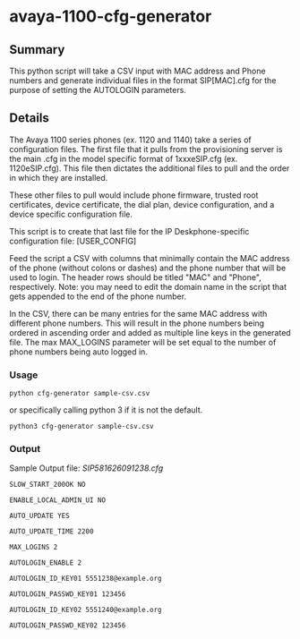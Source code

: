 # avaya-1100-cfg-generator

## Summary
This python script will take a CSV input with MAC address and Phone numbers and generate individual files in the format SIP[MAC].cfg for the purpose of setting the AUTOLOGIN parameters.

## Details
The Avaya 1100 series phones (ex. 1120 and 1140) take a series of configuration files. The first file that it pulls from the provisioning server is the main .cfg in the model specific format of 1xxxeSIP.cfg (ex. 1120eSIP.cfg). This file then dictates the additional files to pull and the order in which they are installed.

These other files to pull would include phone firmware, trusted root certificates, device certificate, the dial plan, device configuration, and a device specific configuration file.

This script is to create that last file for the IP Deskphone-specific configuration file: [USER_CONFIG]

Feed the script a CSV with columns that minimally contain the MAC address of the phone (without colons or dashes) and the phone number that will be used to login. The header rows should be titled "MAC" and "Phone", respectively.
Note: you may need to edit the domain name in the script that gets appended to the end of the phone number. 

In the CSV, there can be many entries for the same MAC address with different phone numbers. This will result in the phone numbers being ordered in ascending order and added as multiple line keys in the generated file. The max MAX_LOGINS parameter will be set equal to the number of phone numbers being auto logged in. 

### Usage
```
python cfg-generator sample-csv.csv
```
or specifically calling python 3 if it is not the default.
```
python3 cfg-generator sample-csv.csv
```

### Output
Sample Output file: *SIP581626091238.cfg*
```
SLOW_START_200OK NO

ENABLE_LOCAL_ADMIN_UI NO

AUTO_UPDATE YES

AUTO_UPDATE_TIME 2200

MAX_LOGINS 2

AUTOLOGIN_ENABLE 2

AUTOLOGIN_ID_KEY01 5551238@example.org

AUTOLOGIN_PASSWD_KEY01 123456

AUTOLOGIN_ID_KEY02 5551240@example.org

AUTOLOGIN_PASSWD_KEY02 123456
```